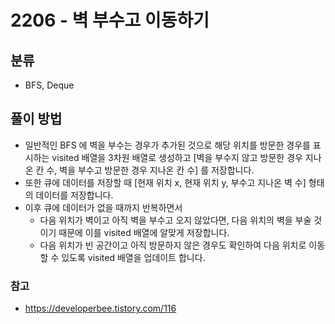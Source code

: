 # 2206 - 벽 부수고 이동하기

## 분류
- BFS, Deque

## 풀이 방법
- 일반적인 BFS 에 벽을 부수는 경우가 추가된 것으로 해당 위치를 방문한 경우를 표시하는 visited 배열을 3차원 배열로 생성하고 [벽을 부수지 않고 방문한 경우 지나온 칸 수, 벽을 부수고 방문한 경우 지나온 칸 수] 를 저장합니다.
- 또한 큐에 데이터를 저장할 때 [현재 위치 x, 현재 위치 y, 부수고 지나온 벽 수] 형태의 데이터를 저장합니다.
- 이후 큐에 데이터가 없을 때까지 반복하면서
	- 다음 위치가 벽이고 아직 벽을 부수고 오지 않았다면, 다음 위치의 벽을 부술 것이기 때문에 이를 visited 배열에 알맞게 저장합니다.
	- 다음 위치가 빈 공간이고 아직 방문하지 않은 경우도 확인하여 다음 위치로 이동할 수 있도록 visited 배열을 업데이트 합니다.

### 참고
- https://developerbee.tistory.com/116
